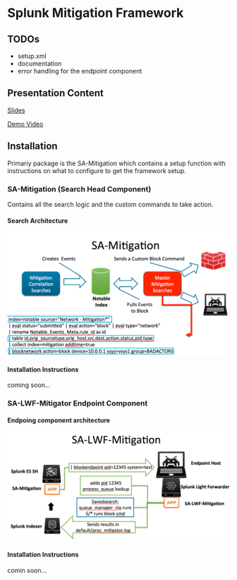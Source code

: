 Splunk Mitigation Framework
===========================

## TODOs
* setup.xml
* documentation
* error handling for the endpoint component

## Presentation Content
[Slides](prezo/confPrezo.pptx)

[Demo Video](https://www.youtube.com/watch?v=C4UIGNuoRdg)

## Installation
Primariy package is the SA-Mitigation which contains a setup function with instructions on what to configure to get the framework setup.

### SA-Mitigation (Search Head Component)
Contains all the search logic and the custom commands to take action.

#### Search Architecture
![search\_arch](images/SA-Mitigation_search_arch.png)

#### Installation Instructions
coming soon...

### SA-LWF-Mitigator Endpoint Component

#### Endpoing component architecture 
![search\_arch](images/SA-Mitigation-Endpoint.png)

#### Installation Instructions
comin soon...

